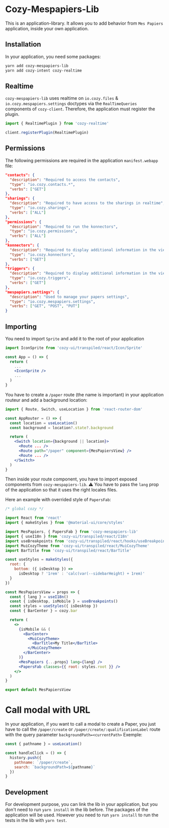 # Cozy-Mespapiers-Lib

This is an application-library. It allows you to add behavior from `Mes Papiers` application, inside your own application.

## Installation

In your application, you need some packages:

```bash
yarn add cozy-mespapiers-lib
yarn add cozy-intent cozy-realtime
```

## Realtime
`cozy-mespapiers-lib` uses realtime on `io.cozy.files` & `io.cozy.mespapiers.settings` doctypes via the `RealTimeQueries` components of `cozy-client`.
Therefore, the application must register the plugin.

```jsx
import { RealtimePlugin } from 'cozy-realtime'

client.registerPlugin(RealtimePlugin)
```

## Permissions

The following permissions are required in the application `manifest.webapp` file:

```json
"contacts": {
  "description": "Required to access the contacts",
  "type": "io.cozy.contacts.*",
  "verbs": ["GET"]
},
"sharings": {
  "description": "Required to have access to the sharings in realtime",
  "type": "io.cozy.sharings",
  "verbs": ["ALL"]
},
"permissions": {
  "description": "Required to run the konnectors",
  "type": "io.cozy.permissions",
  "verbs": ["ALL"]
},
"konnectors": {
  "description": "Required to display additional information in the viewer for files automatically retrieved by services",
  "type": "io.cozy.konnectors",
  "verbs": ["GET"]
},
"triggers": {
  "description": "Required to display additional information in the viewer for files automatically retrieved by services",
  "type": "io.cozy.triggers",
  "verbs": ["GET"]
},
"mespapiers.settings": {
  "description": "Used to manage your papers settings",
  "type": "io.cozy.mespapiers.settings",
  "verbs": ["GET", "POST", "PUT"]
}
```

## Importing

You need to import `Sprite` and add it to the root of your application

```jsx
import IconSprite from 'cozy-ui/transpiled/react/Icon/Sprite'

const App = () => {
  return (
    ...
    <IconSprite />
    ...
  )
}
```

You have to create a `/paper` route (the name is important) in your application routeur and add a background location:

```jsx
import { Route, Switch, useLocation } from 'react-router-dom'

const AppRouter = () => {
  const location = useLocation()
  const background = location?.state?.background

  return (
    <Switch location={background || location}>
      <Route ... />
      <Route path="/paper" component={MesPapiersView} />
      <Route ... />
    </Switch>
  )
}
```

Then inside your route component, you have to import exposed components from `cozy-mespapiers-lib`.
:warning: You have to pass the `lang` prop of the application so that it uses the right locales files.

Here an example with overrided style of `PapersFab`:

```jsx
/* global cozy */

import React from 'react'
import { makeStyles } from '@material-ui/core/styles'

import MesPapiers, { PapersFab } from 'cozy-mespapiers-lib'
import { useI18n } from 'cozy-ui/transpiled/react/I18n'
import useBreakpoints from 'cozy-ui/transpiled/react/hooks/useBreakpoints'
import MuiCozyTheme from 'cozy-ui/transpiled/react/MuiCozyTheme'
import BarTitle from 'cozy-ui/transpiled/react/BarTitle'

const useStyles = makeStyles({
  root: {
    bottom: ({ isDesktop }) =>
      isDesktop ? '1rem' : 'calc(var(--sidebarHeight) + 1rem)'
  }
})

const MesPapiersView = props => {
  const { lang } = useI18n()
  const { isDesktop, isMobile } = useBreakpoints()
  const styles = useStyles({ isDesktop })
  const { BarCenter } = cozy.bar

  return (
    <>
      {isMobile && (
        <BarCenter>
          <MuiCozyTheme>
            <BarTitle>My Title</BarTitle>
          </MuiCozyTheme>
        </BarCenter>
      )}
      <MesPapiers {...props} lang={lang} />
      <PapersFab classes={{ root: styles.root }} />
    </>
  )
}

export default MesPapiersView
```
# Call modal with URL
In your application, if you want to call a modal to create a Paper, you just have to call the `/paper/create` or `/paper/create/:qualificationLabel` route with the query parameter `backgroundPath=<currentPath>`
Exemple:
```jsx
const { pathname } = useLocation()

const handleClick = () => {
  history.push({
    pathname: `/paper/create`,
    search: `backgroundPath=${pathname}`
  })
}
```

## Development

For development purpose, you can link the lib in your application, but you don't need to run `yarn install` in the lib before. The packages of the application will be used.
However you need to run `yarn install` to run the tests in the lib with `yarn test`.
